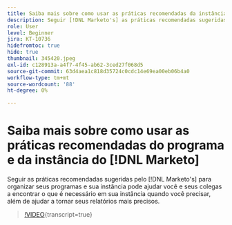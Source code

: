 ```yaml
---
title: Saiba mais sobre como usar as práticas recomendadas da instância e do programa  [!DNL Marketo]
description: Seguir [!DNL Marketo's] as práticas recomendadas sugeridas para organizar seus programas e sua instância pode ajudar você e seus colegas a encontrar o que é necessário em sua instância quando você precisar, além de ajudar a tornar seus relatórios mais precisos.
role: User
level: Beginner
jira: KT-10736
hidefromtoc: true
hide: true
thumbnail: 345420.jpeg
exl-id: c128913a-a4f7-4f45-ab62-3ced27f068d5
source-git-commit: 63d4aea1c818d35724c0cdc14e69ea00eb06b4a0
workflow-type: tm+mt
source-wordcount: '88'
ht-degree: 0%

---
```


# Saiba mais sobre como usar as práticas recomendadas do programa e da instância do [!DNL Marketo]

Seguir as práticas recomendadas sugeridas pelo [!DNL Marketo's] para organizar seus programas e sua instância pode ajudar você e seus colegas a encontrar o que é necessário em sua instância quando você precisar, além de ajudar a tornar seus relatórios mais precisos.

>[!VIDEO](https://video.tv.adobe.com/v/3417149/?quality=12&learn=on&captions=por_br){transcript=true}
